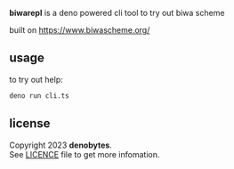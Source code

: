 
**biwarepl** is a deno powered cli tool to try out biwa scheme

built on https://www.biwascheme.org/

## usage

to try out help:

```sh
deno run cli.ts
```

## license

Copyright 2023 **denobytes**.\
See [LICENCE](LICENSE) file to get more infomation.

